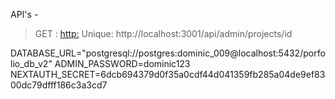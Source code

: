 API's -

> GET :
> [http:](http://localhost:3001/api/admin/projects)
> Unique: http://localhost:3001/api/admin/projects/id

DATABASE_URL="postgresql://postgres:dominic_009@localhost:5432/porfolio_db_v2"
ADMIN_PASSWORD=dominic123
NEXTAUTH_SECRET=6dcb694379d0f35a0cdf44d041359fb285a04de9ef8300dc79dfff186c3a3cd7
